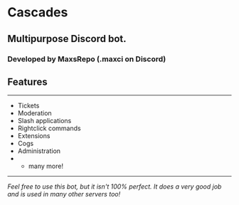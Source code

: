 # Cascades #
## Multipurpose Discord bot. ##
### Developed by MaxsRepo (.maxci on Discord) ###

## Features ##
----------------------------

- Tickets
- Moderation
- Slash applications
- Rightclick commands
- Extensions
- Cogs
- Administration
- + many more!
-----------------------------
_Feel free to use this bot, but it isn't 100% perfect. It does a very good job and is used in many other servers too!_
